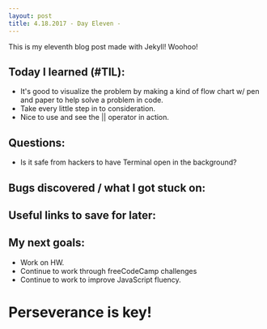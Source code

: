 ```yaml
---
layout: post
title: 4.18.2017 - Day Eleven - 
---
```


This is my eleventh blog post made with Jekyll! Woohoo! 

## Today I learned (#TIL):   

- It's good to visualize the problem by making a kind of flow chart w/ pen and paper to help solve a problem in code.
- Take every little step in to consideration.
- Nice to use and see the || operator in action.


## Questions:

- Is it safe from hackers to have Terminal open in the background?   


## Bugs discovered / what I got stuck on:



## Useful links to save for later:



## My next goals:

- Work on HW.
- Continue to work through freeCodeCamp challenges
- Continue to work to improve JavaScript fluency. 


# Perseverance is key!








